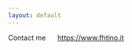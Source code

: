 ```yaml
---
layout: default
---
```


Contact me <span style="margin-left:20px;"><a href="https://www.fhtino.it" target="_blank">https://www.fhtino.it</a></span>